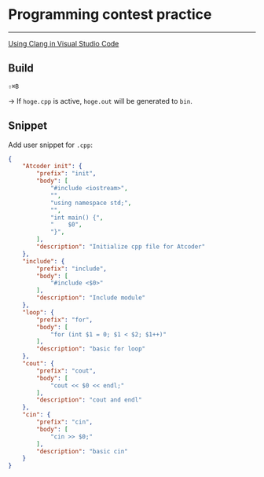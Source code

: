 Programming contest practice
===
---


[Using Clang in Visual Studio Code](https://code.visualstudio.com/docs/cpp/config-clang-mac#_build-helloworldcpp)

## Build
`⇧⌘B`

→ If `hoge.cpp` is active, `hoge.out` will be generated to `bin`.

## Snippet
Add user snippet for `.cpp`:

```json
{
	"Atcoder init": {
		"prefix": "init",
		"body": [
			"#include <iostream>",
			"",
			"using namespace std;",
			"",
			"int main() {",
			"    $0",
			"}",
		],
		"description": "Initialize cpp file for Atcoder"
	},
	"include": {
		"prefix": "include",
		"body": [
			"#include <$0>"
		],
		"description": "Include module"
	},
	"loop": {
		"prefix": "for",
		"body": [
			"for (int $1 = 0; $1 < $2; $1++)"
		],
		"description": "basic for loop"
	},
	"cout": {
		"prefix": "cout",
		"body": [
			"cout << $0 << endl;"
		],
		"description": "cout and endl"
	},
	"cin": {
		"prefix": "cin",
		"body": [
			"cin >> $0;"
		],
		"description": "basic cin"
	}
}
```